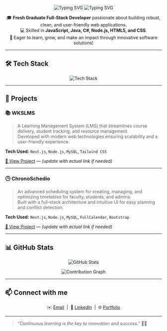 <p align="center">
  <img src="https://readme-typing-svg.herokuapp.com?font=Fira+Code&weight=700&pause=1000&color=F71343&width=435&lines=Hi+there+👋;I'm+James+Diamla;A+Full-Stack+Developer" alt="Typing SVG" />
  <img src="https://readme-typing-svg.herokuapp.com?font=Fira+Code&size=28&pause=1000&center=true&vCenter=true&width=500&lines=Hi+there+👋;I'm+James+Diamla;A+Full-Stack+Developer" alt="Typing SVG">

</p>


<p align="center">
  🎓 <strong>Fresh Graduate Full-Stack Developer</strong> passionate about building robust, clean, and user-friendly web applications.<br>
  💻 Skilled in <strong>JavaScript, Java, C#, Node.js, HTML5, and CSS</strong>.<br>
  🚀 Eager to learn, grow, and make an impact through innovative software solutions!
</p>

---

## 🛠️ Tech Stack

<p align="center">
  <img src="https://skillicons.dev/icons?i=html,css,js,ts,react,nextjs,php,java,cs,nodejs" alt="Tech Stack" />
</p>

---

## 🚀 Projects

### 📚 **WKSLMS**
> A Learning Management System (LMS) that streamlines course delivery, student tracking, and resource management.  
> Developed with modern web technologies ensuring scalability and a user-friendly experience.

**Tech Used:** `Next.js`, `Node.js`, `MySQL`, `Tailwind CSS`

[🔗 View Project](https://github.com/jamesdiamla27/wkslms) — *(update with actual link if needed)*

---

### 🕒 **ChronoSchedio**
> An advanced scheduling system for creating, managing, and optimizing timetables for faculty, students, and admins.  
> Built with a full-stack architecture and intuitive UI for easy planning and conflict detection.

**Tech Used:** `Next.js`, `Node.js`, `MySQL`, `FullCalendar`, `Bootstrap`

[🔗 View Project](https://github.com/jamesdiamla27/chronoschedio) — *(update with actual link if needed)*

---

## 📊 GitHub Stats

<p align="center">
  <img src="https://github-readme-stats.vercel.app/api?username=jamesdiamla27&show_icons=true&theme=tokyonight&count_private=true" alt="GitHub Stats" />
</p>

<p align="center">
  <img src="https://github-readme-activity-graph.vercel.app/graph?username=jamesdiamla27&theme=tokyo-night" alt="Contribution Graph" />
</p>

---

## 📫 Connect with me

<p align="center">
  ✉️ <a href="mailto:jamesdiamla27@gmail.com">Email</a> &nbsp;|&nbsp;
  💼 <a href="https://www.linkedin.com/in/james-diamla-010476265/">LinkedIn</a> &nbsp;|&nbsp;
  🌐 <a href="https://my-portfolio-james-diamla.vercel.app">Portfolio</a>
</p>

---

> *“Continuous learning is the key to innovation and success.”* 🚀✨
